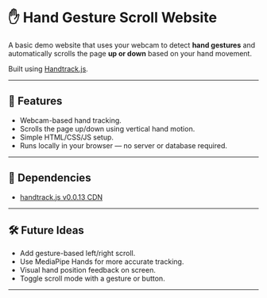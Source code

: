 # ✋ Hand Gesture Scroll Website

A basic demo website that uses your webcam to detect **hand gestures** and automatically scrolls the page **up or down** based on your hand movement.

Built using [Handtrack.js](https://github.com/victordibia/handtrack.js).

---

## 🔧 Features

- Webcam-based hand tracking.
- Scrolls the page up/down using vertical hand motion.
- Simple HTML/CSS/JS setup.
- Runs locally in your browser — no server or database required.

---

## 🔗 Dependencies

- [handtrack.js v0.0.13 CDN](https://cdn.jsdelivr.net/npm/handtrackjs@0.0.13/dist/handtrack.min.js)

---
## 🛠️ Future Ideas

- Add gesture-based left/right scroll.
- Use MediaPipe Hands for more accurate tracking.
- Visual hand position feedback on screen.
- Toggle scroll mode with a gesture or button.

---

